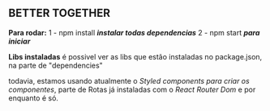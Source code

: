 ## BETTER TOGETHER

**Para rodar:**
1 - npm install ***instalar todas dependencias***
2 - npm start ***para iniciar***


**Libs instaladas**
é possivel ver as libs que estão instaladas no package.json, na parte de "dependencies"

todavia, estamos usando atualmente o *Styled components para criar os componentes*, parte de Rotas já instaladas com o *React Router Dom* e por enquanto é só.

